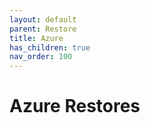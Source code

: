```yaml
---
layout: default
parent: Restore
title: Azure 
has_children: true
nav_order: 100
---
```


# Azure Restores
